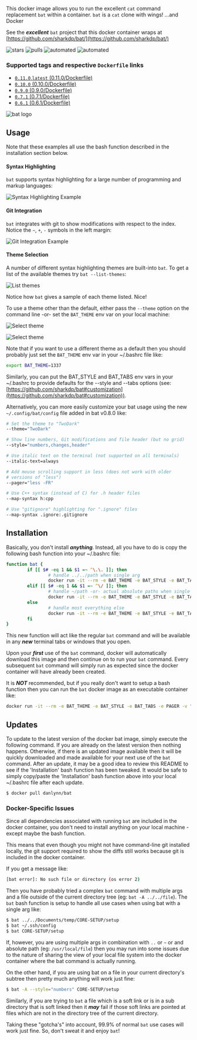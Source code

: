 This docker image allows you to run the excellent `cat` command replacement `bat` within a container.  `bat` is a `cat` clone with wings! ...and Docker

See the __*excellent*__ `bat` project that this docker container wraps at [https://github.com/sharkdp/bat/](https://github.com/sharkdp/bat/)

![stars](https://img.shields.io/docker/stars/danlynn/bat.svg) ![pulls](https://img.shields.io/docker/pulls/danlynn/bat.svg) ![automated](https://img.shields.io/docker/automated/danlynn/bat.svg) ![automated](https://img.shields.io/docker/build/danlynn/bat.svg)

### Supported tags and respective `Dockerfile` links

+ [`0.11.0`,`latest` (0.11.0/Dockerfile)](https://github.com/danlynn/bat/blob/0.11.0/Dockerfile)
+ [`0.10.0` (0.10.0/Dockerfile)](https://github.com/danlynn/bat/blob/0.10.0/Dockerfile)
+ [`0.9.0` (0.9.0/Dockerfile)](https://github.com/danlynn/bat/blob/0.9.0/Dockerfile)
+ [`0.7.1` (0.7.1/Dockerfile)](https://github.com/danlynn/bat/blob/0.7.1/Dockerfile)
+ [`0.6.1` (0.6.1/Dockerfile)](https://github.com/danlynn/bat/blob/0.6.1/Dockerfile)

![bat logo](https://raw.githubusercontent.com/danlynn/bat/master/README_assets/bat_logo_header.svg?sanitize=true)

## Usage

Note that these examples all use the bash function described in the installation section below.

#### Syntax Highlighting

`bat` supports syntax highlighting for a large number of programming and markup languages:

![Syntax Highlighting Example](https://raw.githubusercontent.com/danlynn/bat/master/README_assets/syntax_highlighting.png)

#### Git Integration

`bat` integrates with git to show modifications with respect to the index.  Notice the `~`, `+`, `-` symbols in the left margin:

![Git Integration Example](https://raw.githubusercontent.com/danlynn/bat/master/README_assets/git_integration.png)

#### Theme Selection

A number of different syntax highlighting themes are built-into `bat`.  To get a list of the available themes try `bat --list-themes`:

![List themes](https://raw.githubusercontent.com/danlynn/bat/master/README_assets/list_themes.png)

Notice how `bat` gives a sample of each theme listed. Nice!

To use a theme other than the default, either pass the `--theme` option on the command line -or- set the `BAT_THEME` env var on your local machine:

![Select theme](https://raw.githubusercontent.com/danlynn/bat/master/README_assets/select_theme1.png)

![Select theme](https://raw.githubusercontent.com/danlynn/bat/master/README_assets/select_theme2.png)

Note that if you want to use a different theme as a default then you should probably just set the `BAT_THEME` env var in your ~/.bashrc file like:

```bash
export BAT_THEME=1337
```

Similarly, you can put the BAT_STYLE and BAT_TABS env vars in your ~/.bashrc to provide defaults for the --style and --tabs options (see: [https://github.com/sharkdp/bat#customization](https://github.com/sharkdp/bat#customization)).

Alternatively, you can more easily customize your bat usage using the new `~/.config/bat/config` file added in bat v0.8.0 like:

```bash
# Set the theme to "TwoDark"
--theme="TwoDark"

# Show line numbers, Git modifications and file header (but no grid)
--style="numbers,changes,header"

# Use italic text on the terminal (not supported on all terminals)
--italic-text=always

# Add mouse scrolling support in less (does not work with older
# versions of "less")
--pager="less -FR"

# Use C++ syntax (instead of C) for .h header files
--map-syntax h:cpp

# Use "gitignore" highlighting for ".ignore" files
--map-syntax .ignore:.gitignore
```


## Installation

Basically, you don't install __*anything*__.  Instead, all you have to do is copy the following bash function into your ~/.bashrc file:

```bash
function bat {
        if [[ $# -eq 1 && $1 =~ ^\.\. ]]; then
                # handle ../../path when single arg
                docker run -it --rm -e BAT_THEME -e BAT_STYLE -e BAT_TABS -e PAGER -v "$HOME/.config/bat/config:/root/.config/bat/config" -v "$(cd "$(dirname "$1")"; pwd):/myapp" danlynn/bat $(basename "$1")
        elif [[ $# -eq 1 && $1 =~ ^\/ ]]; then
                # handle ~/path -or- actual absolute paths when single arg
                docker run -it --rm -e BAT_THEME -e BAT_STYLE -e BAT_TABS -e PAGER -v "$HOME/.config/bat/config:/root/.config/bat/config" -v "$(dirname "$1"):/myapp" danlynn/bat $(basename "$1")
        else
                # handle most everything else
                docker run -it --rm -e BAT_THEME -e BAT_STYLE -e BAT_TABS -e PAGER -v "$HOME/.config/bat/config:/root/.config/bat/config" -v "$(pwd):/myapp" danlynn/bat $@
        fi
}
```

This new function will act like the regular `bat` command and will be available in any __*new*__ terminal tabs or windows that you open.

Upon your __*first*__ use of the `bat` command, docker will automatically download this image and then continue on to run your `bat` command.  Every subsequent `bat` command will simply run as expected since the docker container will have already been created.

It is __*NOT*__ recommended, but if you really don't want to setup a bash function then you can run the `bat` docker image as an executable container like:

```bash
docker run -it --rm -e BAT_THEME -e BAT_STYLE -e BAT_TABS -e PAGER -v "$HOME/.config/bat/config:/root/.config/bat/config" -v "$(pwd):/myapp" danlynn/bat myFile.js
```

##  Updates

To update to the latest version of the docker bat image, simply execute the following command.  If you are already on the latest version then nothing happens.  Otherwise, if there is an updated image available then it will be quickly downloaded and made available for your next use of the `bat` command.  After an update, it may be a good idea to review this README to see if the 'Installation' bash function has been tweaked.  It would be safe to simply copy/paste the 'Installation' bash function above into your local ~/.bashrc file after each update.

```bash
$ docker pull danlynn/bat
```

### Docker-Specific Issues

Since all dependencies associated with running `bat` are included in the docker container, you don't need to install anything on your local machine - except maybe the bash function.

This means that even though you might not have command-line git installed locally, the git support required to show the diffs still works because git is included in the docker container.

If you get a message like:

```bash
[bat error]: No such file or directory (os error 2)
```

Then you have probably tried a complex `bat` command with multiple args and a file outside of the current directory tree (eg: `bat -A ../../file`).  The `bat` bash function is setup to handle all use cases when using bat with a single arg like:

```bash
$ bat ../../Documents/temp/CORE-SETUP/setup
$ bat ~/.ssh/config
$ bat CORE-SETUP/setup
```

If, however, you are using multiple args in combination with `..` or `~` or and absolute path (eg: `/usr/local/file`) then you may run into some issues due to the nature of sharing the view of your local file system into the docker container where the bat command is actually running.

On the other hand, if you are using bat on a file in your current directory's subtree then pretty much anything will work just fine:

```bash
$ bat -A --style="numbers" CORE-SETUP/setup
```

Similarly, if you are trying to `bat` a file which is a soft link or is in a sub directory that is soft linked then it __*may*__ fail if those soft links are pointed at files which are not in the directory tree of the current directory.

Taking these "gotcha's" into account, 99.9% of normal `bat` use cases will work just fine.  So, don't sweat it and enjoy `bat`!
